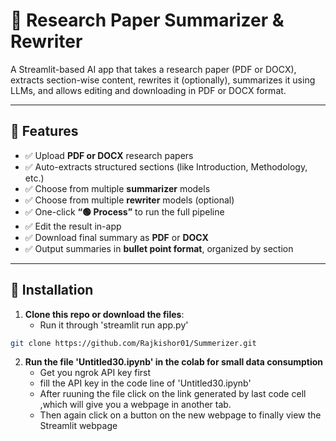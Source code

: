 # 📄 Research Paper Summarizer & Rewriter

A Streamlit-based AI app that takes a research paper (PDF or DOCX), extracts section-wise content, rewrites it (optionally), summarizes it using LLMs, and allows editing and downloading in PDF or DOCX format.

---

## 🚀 Features

- ✅ Upload **PDF or DOCX** research papers
- ✅ Auto-extracts structured sections (like Introduction, Methodology, etc.)
- ✅ Choose from multiple **summarizer** models
- ✅ Choose from multiple **rewriter** models (optional)
- ✅ One-click **“🟢 Process”** to run the full pipeline
- ✅ Edit the result in-app
- ✅ Download final summary as **PDF** or **DOCX**
- ✅ Output summaries in **bullet point format**, organized by section

---

## 🔧 Installation

1. **Clone this repo or download the files**:
   - Run it through 'streamlit run app.py' 

```bash
git clone https://github.com/Rajkishor01/Summerizer.git
```
2. **Run the file 'Untitled30.ipynb' in the colab for small data consumption**
   - Get you ngrok API key first
   - fill the API key in the code line of 'Untitled30.ipynb'
   - After ruuning the file click on the link generated by last code cell ,which will give you a webpage in another tab.
   - Then again click on a button on the new webpage to finally view the Streamlit webpage    
